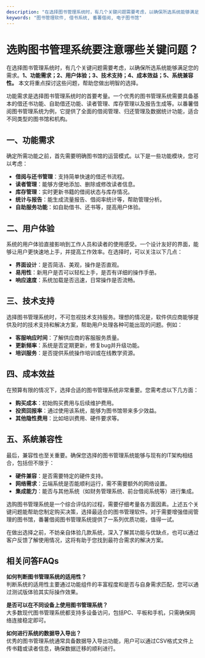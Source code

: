 ```yaml
---
description: "在选择图书管理系统时，有几个关键问题需要考虑，以确保所选系统能够满足您的需求。**1、功能需求；2、用户体验；3、技术支持；4、成本效益；5、系统兼容性。** 本文将重点探讨这些问题，帮助您做出明智的选择。"
keywords: "图书管理软件, 借书系统, 番薯借阅, 电子图书馆"
---
```

# 选购图书管理系统要注意哪些关键问题？

在选择图书管理系统时，有几个关键问题需要考虑，以确保所选系统能够满足您的需求。**1、功能需求；2、用户体验；3、技术支持；4、成本效益；5、系统兼容性。** 本文将重点探讨这些问题，帮助您做出明智的选择。

功能需求是选择图书管理系统时的首要考量。一个优秀的图书管理系统需要具备基本的借还书功能、自助借还功能、读者管理、库存管理以及报告生成等。以番薯借阅图书管理系统为例，它提供了全面的借阅管理、归还管理及数据统计功能，适合不同类型的图书馆和机构。

## 一、功能需求

确定所需功能之前，首先需要明确图书馆的运营模式。以下是一些功能模块，您可以考虑：

- **借阅与还书管理**：支持简单快速的借还书流程。
- **读者管理**：能够方便地添加、删除或修改读者信息。
- **库存管理**：实时更新书籍的借阅状态与库存情况。
- **统计与报告**：能生成流量报告、借阅率统计等，帮助管理分析。
- **自助服务功能**：如自助借书、还书等，提高用户体验。

## 二、用户体验

系统的用户体验直接影响到工作人员和读者的使用感受。一个设计友好的界面，能够让用户更快速地上手，并提高工作效率。在选择时，可以关注以下几点：

- **界面设计**：是否简洁、美观，操作是否直观。
- **易用性**：新用户是否可以轻松上手，是否有详细的操作手册。
- **响应速度**：系统加载是否迅速，日常操作是否流畅。

## 三、技术支持

选择图书管理系统时，不可忽视技术支持服务。理想的情况是，软件供应商能够提供及时的技术支持和解决方案，帮助用户处理各种可能出现的问题。例如：

- **客服响应时间**：了解供应商的客服服务质量。
- **更新频率**：系统是否定期更新，修复bug并升级功能。
- **培训服务**：是否提供系统操作培训或在线教学资源。

## 四、成本效益

在预算有限的情况下，选择合适的图书管理系统非常重要。您需考虑以下几方面：

- **购买成本**：初始购买费用与后续维护费用。
- **投资回报率**：通过使用该系统，能够为图书馆带来多少效益。
- **其他隐性费用**：比如培训费用、硬件要求等。

## 五、系统兼容性

最后，兼容性也至关重要。确保您选择的图书管理系统能够与现有的IT架构相结合，包括但不限于：

- **硬件兼容**：是否需要特定的硬件支持。
- **网络需求**：云端系统是否能顺利运行，需不需要额外的网络设置。
- **集成能力**：能否与其他系统（如财务管理系统、前台借阅系统等）进行集成。

选购图书管理系统是一个综合评估的过程，需要仔细考量各方面因素。上述五个关键问题能帮助您制定购买决策，选择最适合的图书管理软件。对于需要增强借阅管理的图书馆，番薯借阅图书管理系统提供了一系列优质功能，值得一试。

在做出选择之前，不妨亲自体验几款系统，深入了解其功能与优缺点，也可以通过客户反馈了解使用情况，这将有助于您找到最符合需求的解决方案。

## 相关问答FAQs

**如何判断图书管理系统的适用性？**  
判断系统的适用性主要通过功能组件的丰富程度和是否与自身需求匹配，您可以通过测试版体验其实际操作效果。

**是否可以在不同设备上使用图书管理系统？**  
大多数现代图书管理系统都支持多设备访问，包括PC、平板和手机，只需确保网络连接稳定即可。

**如何进行系统的数据导入导出？**  
优秀的图书管理系统通常具备数据导入导出功能，用户可以通过CSV格式文件上传书籍或读者信息，确保数据迁移的顺利进行。
